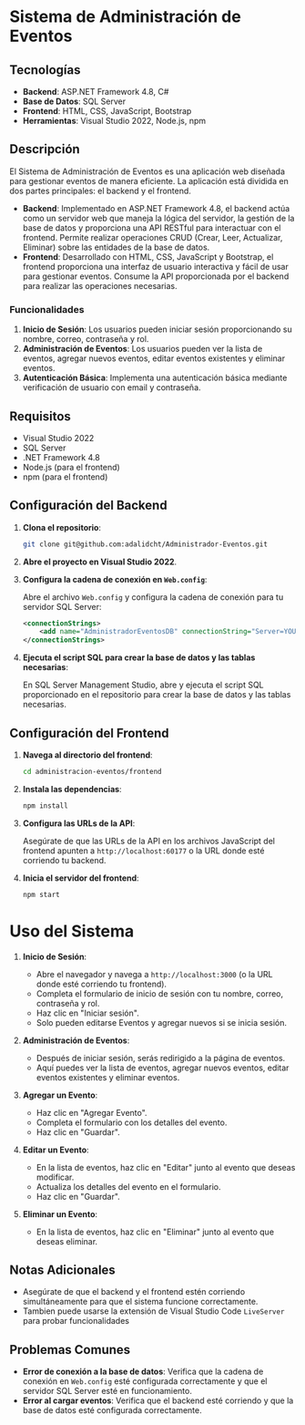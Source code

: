 # Sistema de Administración de Eventos

## Tecnologías

- **Backend**: ASP.NET Framework 4.8, C#
- **Base de Datos**: SQL Server
- **Frontend**: HTML, CSS, JavaScript, Bootstrap
- **Herramientas**: Visual Studio 2022, Node.js, npm

## Descripción

El Sistema de Administración de Eventos es una aplicación web diseñada para gestionar eventos de manera eficiente. La aplicación está dividida en dos partes principales: el backend y el frontend.

- **Backend**: Implementado en ASP.NET Framework 4.8, el backend actúa como un servidor web que maneja la lógica del servidor, la gestión de la base de datos y proporciona una API RESTful para interactuar con el frontend. Permite realizar operaciones CRUD (Crear, Leer, Actualizar, Eliminar) sobre las entidades de la base de datos.
- **Frontend**: Desarrollado con HTML, CSS, JavaScript y Bootstrap, el frontend proporciona una interfaz de usuario interactiva y fácil de usar para gestionar eventos. Consume la API proporcionada por el backend para realizar las operaciones necesarias.

### Funcionalidades

1. **Inicio de Sesión**: Los usuarios pueden iniciar sesión proporcionando su nombre, correo, contraseña y rol.
2. **Administración de Eventos**: Los usuarios pueden ver la lista de eventos, agregar nuevos eventos, editar eventos existentes y eliminar eventos.
3. **Autenticación Básica**: Implementa una autenticación básica mediante verificación de usuario con email y contraseña.


## Requisitos

- Visual Studio 2022
- SQL Server
- .NET Framework 4.8
- Node.js (para el frontend)
- npm (para el frontend)

## Configuración del Backend

1. **Clona el repositorio**:

   ```bash
   git clone git@github.com:adalidcht/Administrador-Eventos.git
   ```

2. **Abre el proyecto en Visual Studio 2022**.

3. **Configura la cadena de conexión en `Web.config`**:

   Abre el archivo `Web.config` y configura la cadena de conexión para tu servidor SQL Server:

   ```xml
   <connectionStrings>
       <add name="AdministradorEventosDB" connectionString="Server=YOUR_SERVER_NAME;Database=AdministradorEventosDB;Trusted_Connection=True;" providerName="System.Data.SqlClient" />
   </connectionStrings>
   ```

4. **Ejecuta el script SQL para crear la base de datos y las tablas necesarias**:

   En SQL Server Management Studio, abre y ejecuta el script SQL proporcionado en el repositorio para crear la base de datos y las tablas necesarias.

## Configuración del Frontend

1. **Navega al directorio del frontend**:

   ```bash
   cd administracion-eventos/frontend
   ```

2. **Instala las dependencias**:

   ```bash
   npm install
   ```

3. **Configura las URLs de la API**:

   Asegúrate de que las URLs de la API en los archivos JavaScript del frontend apunten a `http://localhost:60177` o la URL donde esté corriendo tu backend.

4. **Inicia el servidor del frontend**:

   ```bash
   npm start
   ```

# Uso del Sistema

1. **Inicio de Sesión**:

   - Abre el navegador y navega a `http://localhost:3000` (o la URL donde esté corriendo tu frontend).
   - Completa el formulario de inicio de sesión con tu nombre, correo, contraseña y rol.
   - Haz clic en "Iniciar sesión".
   - Solo pueden editarse Eventos y agregar nuevos si se inicia sesión.

2. **Administración de Eventos**:

   - Después de iniciar sesión, serás redirigido a la página de eventos.
   - Aquí puedes ver la lista de eventos, agregar nuevos eventos, editar eventos existentes y eliminar eventos.

3. **Agregar un Evento**:

   - Haz clic en "Agregar Evento".
   - Completa el formulario con los detalles del evento.
   - Haz clic en "Guardar".

4. **Editar un Evento**:

   - En la lista de eventos, haz clic en "Editar" junto al evento que deseas modificar.
   - Actualiza los detalles del evento en el formulario.
   - Haz clic en "Guardar".

5. **Eliminar un Evento**:

   - En la lista de eventos, haz clic en "Eliminar" junto al evento que deseas eliminar.

## Notas Adicionales

- Asegúrate de que el backend y el frontend estén corriendo simultáneamente para que el sistema funcione correctamente.
- Tambien puede usarse la extensión de Visual Studio Code `LiveServer` para probar funcionalidades

## Problemas Comunes

- **Error de conexión a la base de datos**: Verifica que la cadena de conexión en `Web.config` esté configurada correctamente y que el servidor SQL Server esté en funcionamiento.
- **Error al cargar eventos**: Verifica que el backend esté corriendo y que la base de datos esté configurada correctamente.

